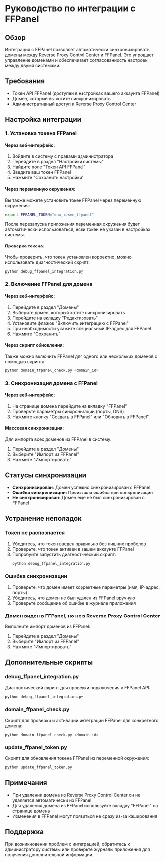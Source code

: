 # Руководство по интеграции с FFPanel

## Обзор
Интеграция с FFPanel позволяет автоматически синхронизировать домены между Reverse Proxy Control Center и FFPanel. Это упрощает управление доменами и обеспечивает согласованность настроек между двумя системами.

## Требования
- Токен API FFPanel (доступен в настройках вашего аккаунта FFPanel)
- Домен, который вы хотите синхронизировать
- Административный доступ к Reverse Proxy Control Center

## Настройка интеграции

### 1. Установка токена FFPanel

#### Через веб-интерфейс:
1. Войдите в систему с правами администратора
2. Перейдите в раздел "Настройки системы"
3. Найдите поле "Токен API FFPanel"
4. Введите ваш токен FFPanel
5. Нажмите "Сохранить настройки"

#### Через переменную окружения:
Вы также можете установить токен FFPanel через переменную окружения:
```bash
export FFPANEL_TOKEN="ваш_токен_ffpanel"
```

После перезапуска приложения переменная окружения будет автоматически использоваться, если токен не указан в настройках системы.

#### Проверка токена:
Чтобы проверить, что токен установлен корректно, можно использовать диагностический скрипт:
```bash
python debug_ffpanel_integration.py
```

### 2. Включение FFPanel для домена

#### Через веб-интерфейс:
1. Перейдите в раздел "Домены"
2. Выберите домен, который хотите синхронизировать
3. Перейдите на вкладку "Редактировать"
4. Установите флажок "Включить интеграцию с FFPanel"
5. При необходимости укажите специальный IP-адрес для FFPanel
6. Нажмите "Сохранить"

#### Через скрипт обновления:
Также можно включить FFPanel для одного или нескольких доменов с помощью скрипта:
```bash
python domain_ffpanel_check.py <domain_id>
```

### 3. Синхронизация домена с FFPanel

#### Через веб-интерфейс:
1. На странице домена перейдите на вкладку "FFPanel"
2. Проверьте параметры синхронизации (порты, DNS)
3. Нажмите кнопку "Создать в FFPanel" или "Обновить в FFPanel"

#### Массовая синхронизация:
Для импорта всех доменов из FFPanel в систему:
1. Перейдите в раздел "Домены"
2. Выберите "Импорт из FFPanel"
3. Нажмите "Импортировать"

## Статусы синхронизации

- **Синхронизирован**: Домен успешно синхронизирован с FFPanel
- **Ошибка синхронизации**: Произошла ошибка при синхронизации
- **Не синхронизирован**: Домен еще не был синхронизирован с FFPanel

## Устранение неполадок

### Токен не распознается
1. Убедитесь, что токен введен правильно без лишних пробелов
2. Проверьте, что токен активен в вашем аккаунте FFPanel
3. Попробуйте запустить диагностический скрипт:
   ```bash
   python debug_ffpanel_integration.py
   ```

### Ошибка синхронизации
1. Проверьте, что домен имеет корректные параметры (имя, IP-адрес, порты)
2. Убедитесь, что домен не был удален из FFPanel вручную
3. Проверьте сообщение об ошибке в журнале приложения

### Домен виден в FFPanel, но не в Reverse Proxy Control Center
Выполните импорт доменов из FFPanel:
1. Перейдите в раздел "Домены"
2. Выберите "Импорт из FFPanel"
3. Нажмите "Импортировать"

## Дополнительные скрипты

### debug_ffpanel_integration.py
Диагностический скрипт для проверки подключения к FFPanel API:
```bash
python debug_ffpanel_integration.py
```

### domain_ffpanel_check.py
Скрипт для проверки и активации интеграции FFPanel для конкретного домена:
```bash
python domain_ffpanel_check.py <domain_id>
```

### update_ffpanel_token.py
Скрипт для обновления токена FFPanel из переменной окружения:
```bash
python update_ffpanel_token.py
```

## Примечания
- При удалении домена из Reverse Proxy Control Center он не удаляется автоматически из FFPanel
- Для удаления домена из FFPanel используйте вкладку "FFPanel" на странице домена
- Изменения в FFPanel могут появиться не сразу из-за кэширования

## Поддержка
При возникновении проблем с интеграцией, обратитесь к администратору системы или проверьте журналы приложения для получения дополнительной информации.